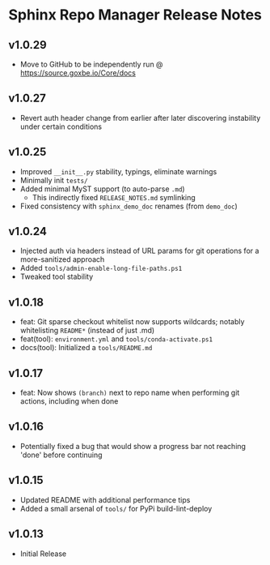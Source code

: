 # Sphinx Repo Manager Release Notes

## v1.0.29

* Move to GitHub to be independently run @ https://source.goxbe.io/Core/docs

## v1.0.27

* Revert auth header change from earlier after later discovering instability under certain conditions

## v1.0.25

* Improved `__init__.py` stability, typings, eliminate warnings
* Minimally init `tests/`
* Added minimal MyST support (to auto-parse `.md`)
   * This indirectly fixed `RELEASE_NOTES.md` symlinking
* Fixed consistency with `sphinx_demo_doc` renames (from `demo_doc`)

## v1.0.24

* Injected auth via headers instead of URL params for git operations for a more-sanitized approach
* Added `tools/admin-enable-long-file-paths.ps1`
* Tweaked tool stability

## v1.0.18

* feat: Git sparse checkout whitelist now supports wildcards; notably whitelisting `README*` (instead of just .md)
* feat(tool): `environment.yml` and `tools/conda-activate.ps1`
* docs(tool): Initialized a `tools/README.md`

## v1.0.17

* feat: Now shows `(branch)` next to repo name when performing git actions, including when done

## v1.0.16

* Potentially fixed a bug that would show a progress bar not reaching 'done' before continuing

## v1.0.15

* Updated README with additional performance tips
* Added a small arsenal of `tools/` for PyPi build-lint-deploy

## v1.0.13

* Initial Release
